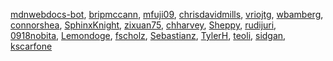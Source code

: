 [mdnwebdocs-bot](/en-US/profiles/mdnwebdocs-bot),
[bripmccann](/en-US/profiles/bripmccann),
[mfuji09](/en-US/profiles/mfuji09),
[chrisdavidmills](/en-US/profiles/chrisdavidmills),
[vriojtg](/en-US/profiles/vriojtg),
[wbamberg](/en-US/profiles/wbamberg),
[connorshea](/en-US/profiles/connorshea),
[SphinxKnight](/en-US/profiles/SphinxKnight),
[zixuan75](/en-US/profiles/zixuan75),
[chharvey](/en-US/profiles/chharvey),
[Sheppy](/en-US/profiles/Sheppy),
[rudijuri](/en-US/profiles/rudijuri),
[0918nobita](/en-US/profiles/0918nobita),
[Lemondoge](/en-US/profiles/Lemondoge),
[fscholz](/en-US/profiles/fscholz),
[Sebastianz](/en-US/profiles/Sebastianz),
[TylerH](/en-US/profiles/TylerH),
[teoli](/en-US/profiles/teoli),
[sidgan](/en-US/profiles/sidgan),
[kscarfone](/en-US/profiles/kscarfone)

